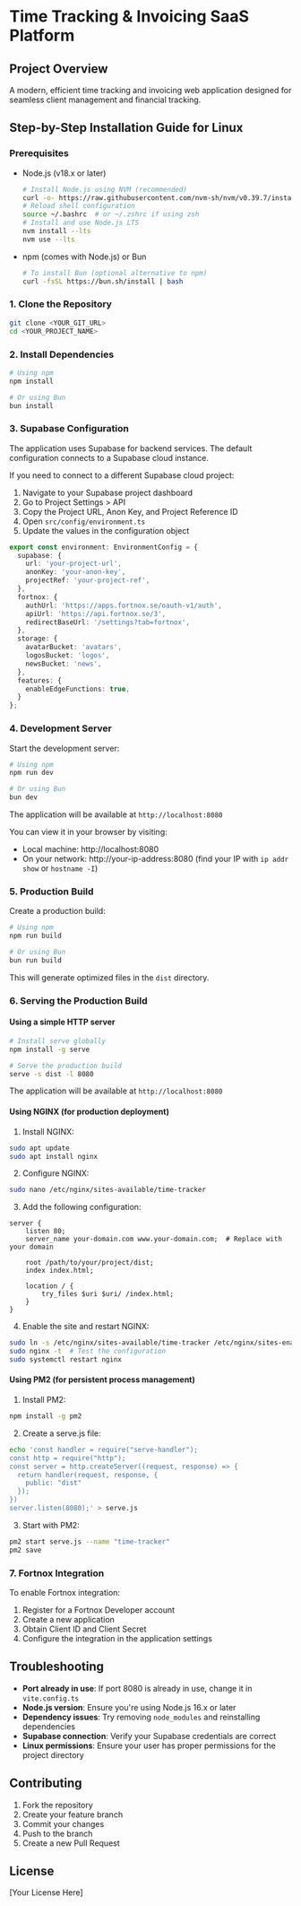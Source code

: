 # Time Tracking & Invoicing SaaS Platform

## Project Overview

A modern, efficient time tracking and invoicing web application designed for seamless client management and financial tracking.

## Step-by-Step Installation Guide for Linux

### Prerequisites

- Node.js (v18.x or later)
  ```bash
  # Install Node.js using NVM (recommended)
  curl -o- https://raw.githubusercontent.com/nvm-sh/nvm/v0.39.7/install.sh | bash
  # Reload shell configuration
  source ~/.bashrc  # or ~/.zshrc if using zsh
  # Install and use Node.js LTS
  nvm install --lts
  nvm use --lts
  ```

- npm (comes with Node.js) or Bun
  ```bash
  # To install Bun (optional alternative to npm)
  curl -fsSL https://bun.sh/install | bash
  ```

### 1. Clone the Repository

```bash
git clone <YOUR_GIT_URL>
cd <YOUR_PROJECT_NAME>
```

### 2. Install Dependencies

```bash
# Using npm
npm install

# Or using Bun
bun install
```

### 3. Supabase Configuration

The application uses Supabase for backend services. The default configuration connects to a Supabase cloud instance.

If you need to connect to a different Supabase cloud project:

1. Navigate to your Supabase project dashboard
2. Go to Project Settings > API
3. Copy the Project URL, Anon Key, and Project Reference ID
4. Open `src/config/environment.ts`
5. Update the values in the configuration object

```typescript
export const environment: EnvironmentConfig = {
  supabase: {
    url: 'your-project-url',
    anonKey: 'your-anon-key',
    projectRef: 'your-project-ref',
  },
  fortnox: {
    authUrl: 'https://apps.fortnox.se/oauth-v1/auth',
    apiUrl: 'https://api.fortnox.se/3',
    redirectBaseUrl: '/settings?tab=fortnox',
  },
  storage: {
    avatarBucket: 'avatars',
    logosBucket: 'logos',
    newsBucket: 'news',
  },
  features: {
    enableEdgeFunctions: true,
  }
};
```

### 4. Development Server

Start the development server:

```bash
# Using npm
npm run dev

# Or using Bun
bun dev
```

The application will be available at `http://localhost:8080`

You can view it in your browser by visiting:
- Local machine: http://localhost:8080
- On your network: http://your-ip-address:8080 (find your IP with `ip addr show` or `hostname -I`)

### 5. Production Build

Create a production build:

```bash
# Using npm
npm run build

# Or using Bun
bun run build
```

This will generate optimized files in the `dist` directory.

### 6. Serving the Production Build

#### Using a simple HTTP server

```bash
# Install serve globally
npm install -g serve

# Serve the production build
serve -s dist -l 8080
```

The application will be available at `http://localhost:8080`

#### Using NGINX (for production deployment)

1. Install NGINX:
```bash
sudo apt update
sudo apt install nginx
```

2. Configure NGINX:
```bash
sudo nano /etc/nginx/sites-available/time-tracker
```

3. Add the following configuration:
```nginx
server {
    listen 80;
    server_name your-domain.com www.your-domain.com;  # Replace with your domain

    root /path/to/your/project/dist;
    index index.html;

    location / {
        try_files $uri $uri/ /index.html;
    }
}
```

4. Enable the site and restart NGINX:
```bash
sudo ln -s /etc/nginx/sites-available/time-tracker /etc/nginx/sites-enabled/
sudo nginx -t  # Test the configuration
sudo systemctl restart nginx
```

#### Using PM2 (for persistent process management)

1. Install PM2:
```bash
npm install -g pm2
```

2. Create a serve.js file:
```bash
echo 'const handler = require("serve-handler");
const http = require("http");
const server = http.createServer((request, response) => {
  return handler(request, response, {
    public: "dist"
  });
})
server.listen(8080);' > serve.js
```

3. Start with PM2:
```bash
pm2 start serve.js --name "time-tracker"
pm2 save
```

### 7. Fortnox Integration

To enable Fortnox integration:

1. Register for a Fortnox Developer account
2. Create a new application
3. Obtain Client ID and Client Secret
4. Configure the integration in the application settings

## Troubleshooting

- **Port already in use**: If port 8080 is already in use, change it in `vite.config.ts`
- **Node.js version**: Ensure you're using Node.js 16.x or later
- **Dependency issues**: Try removing `node_modules` and reinstalling dependencies
- **Supabase connection**: Verify your Supabase credentials are correct
- **Linux permissions**: Ensure your user has proper permissions for the project directory

## Contributing

1. Fork the repository
2. Create your feature branch
3. Commit your changes
4. Push to the branch
5. Create a new Pull Request

## License

[Your License Here]
